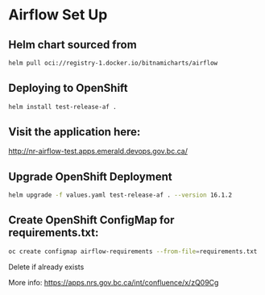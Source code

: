 # Airflow Set Up

## Helm chart sourced from
```sh
helm pull oci://registry-1.docker.io/bitnamicharts/airflow
```

## Deploying to OpenShift
```sh
helm install test-release-af .
```

## Visit the application here:
http://nr-airflow-test.apps.emerald.devops.gov.bc.ca/

## Upgrade OpenShift Deployment
```sh 
helm upgrade -f values.yaml test-release-af . --version 16.1.2  
```

## Create OpenShift ConfigMap for requirements.txt: 
```sh
oc create configmap airflow-requirements --from-file=requirements.txt
```
Delete if already exists


More info: https://apps.nrs.gov.bc.ca/int/confluence/x/zQ09Cg

